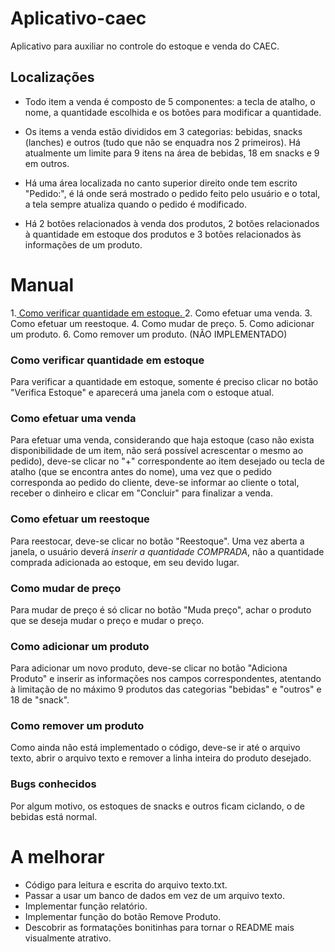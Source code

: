 # Aplicativo-caec
Aplicativo para auxiliar no controle do estoque e venda do CAEC.

<h2> Localizações</h2>

- Todo item a venda é composto de 5 componentes: a tecla de atalho, o nome, a quantidade escolhida e os botões para modificar a quantidade.

- Os items a venda estão divididos em 3 categorias: bebidas, snacks (lanches) e outros (tudo que não se enquadra nos 2 primeiros). Há atualmente um limite para 9 itens na área de bebidas, 18 em snacks e 9 em outros.

- Há uma área localizada no canto superior direito onde tem escrito "Pedido:", é lá onde será mostrado o pedido feito pelo usuário e o total, a tela sempre atualiza quando o pedido é modificado.

- Há 2 botões relacionados à venda dos produtos, 2 botões relacionados à quantidade em estoque dos produtos e 3 botões relacionados às informações de um produto.

# Manual

1.<a href="https://github.com/alexandrebarbaruiva/aplicativo-caec#como-verificar-quantidade-em-estoque"> Como verificar quantidade em estoque. </a>
2. Como efetuar uma venda.
3. Como efetuar um reestoque.
4. Como mudar de preço.
5. Como adicionar um produto.
6. Como remover um produto. (NÃO IMPLEMENTADO)


<h3> Como verificar quantidade em estoque</h3>

  Para verificar a quantidade em estoque, somente é preciso clicar no botão "Verifica Estoque" e aparecerá uma janela com o estoque atual.

<h3> Como efetuar uma venda </h3>

  Para efetuar uma venda, considerando que haja estoque (caso não exista disponibilidade de um item, não será possível acrescentar o mesmo ao pedido), deve-se clicar no "+" correspondente ao item desejado ou tecla de atalho (que se encontra antes do nome), uma vez que o pedido corresponda ao pedido do cliente, deve-se informar ao cliente o total, receber o dinheiro e clicar em "Concluir" para finalizar a venda.
  
<h3> Como efetuar um reestoque </h3>

  Para reestocar, deve-se clicar no botão "Reestoque". Uma vez aberta a janela, o usuário deverá *inserir a quantidade COMPRADA*, não a quantidade comprada adicionada ao estoque, em seu devido lugar.
  
<h3> Como mudar de preço </h3>

  Para mudar de preço é só clicar no botão "Muda preço", achar o produto que se deseja mudar o preço e mudar o preço.
  
<h3> Como adicionar um produto </h3>

  Para adicionar um novo produto, deve-se clicar no botão "Adiciona Produto" e inserir as informações nos campos correspondentes, atentando à limitação de no máximo 9 produtos das categorias "bebidas" e "outros" e 18 de "snack".
  
<h3> Como remover um produto </h3>

  Como ainda não está implementado o código, deve-se ir até o arquivo texto, abrir o arquivo texto e remover a linha inteira do produto desejado.
  
<h3> Bugs conhecidos </h3>

  Por algum motivo, os estoques de snacks e outros ficam ciclando, o de bebidas está normal.
  
# A melhorar
  - Código para leitura e escrita do arquivo texto.txt.
  - Passar a usar um banco de dados em vez de um arquivo texto.
  - Implementar função relatório.
  - Implementar função do botão Remove Produto.
  - Descobrir as formatações bonitinhas para tornar o README mais visualmente atrativo.
